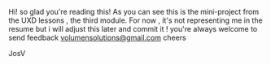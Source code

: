Hi! so glad you're reading this!
As you can see this is the mini-project from the UXD lessons , the third module. 
For now , it's not representing me in the resume but i will adjust this later and commit it !
you're always welcome to send feedback volumensolutions@gmail.com
cheers

JosV
